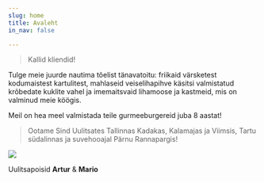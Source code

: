 ```yaml
---
slug: home
title: Avaleht
in_nav: false

---
```

> Kallid kliendid!

Tulge meie juurde nautima tõelist tänavatoitu: friikaid värsketest kodumaistest kartulitest, mahlaseid veiselihapihve käsitsi valmistatud krõbedate kuklite vahel ja imemaitsvaid lihamoose ja kastmeid, mis on valminud meie köögis.

Meil on hea meel valmistada teile gurmeeburgereid juba 8 aastat!

> Ootame Sind Uulitsates Tallinnas Kadakas, Kalamajas ja Viimsis, Tartu südalinnas ja suvehooajal Pärnu Rannapargis!

![](uploads/uulitsapoisid.png)

Uulitsapoisid **Artur** & **Mario**